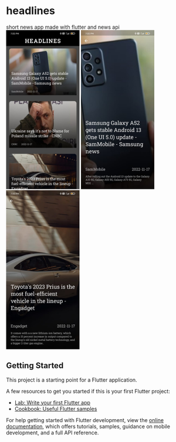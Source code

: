 # headlines

short news app made with flutter and news api<br>
<img src="https://github.com/abhay94shukla/headlines/blob/main/assets/ss1.jpeg" width="200">
<img src="https://github.com/abhay94shukla/headlines/blob/main/assets/ss2.jpeg" width="200">
<img src="https://github.com/abhay94shukla/headlines/blob/main/assets/ss3.jpeg" width="200">




## Getting Started

This project is a starting point for a Flutter application.

A few resources to get you started if this is your first Flutter project:

- [Lab: Write your first Flutter app](https://docs.flutter.dev/get-started/codelab)
- [Cookbook: Useful Flutter samples](https://docs.flutter.dev/cookbook)

For help getting started with Flutter development, view the
[online documentation](https://docs.flutter.dev/), which offers tutorials,
samples, guidance on mobile development, and a full API reference.
